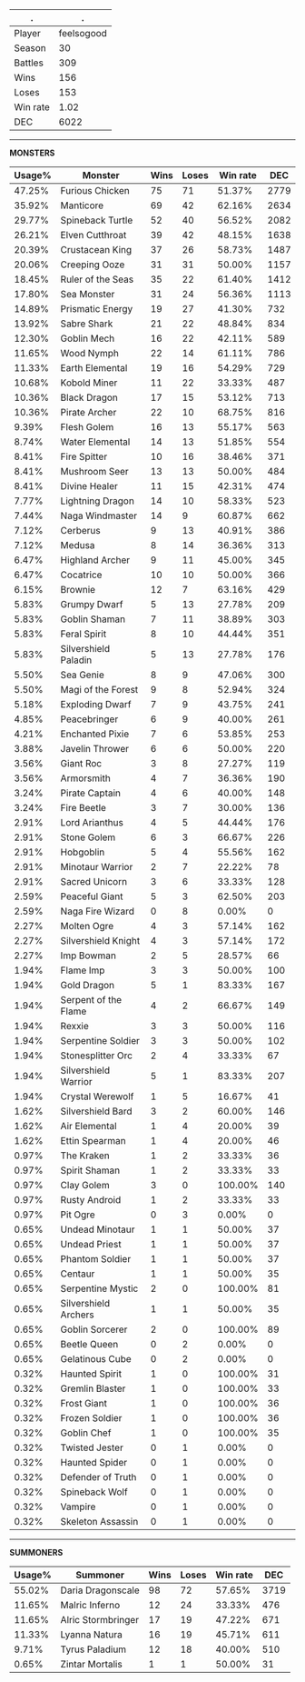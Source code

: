.|.
|-|-
Player|feelsogood
Season|30
Battles|309
Wins|156
Loses|153
Win rate|1.02
DEC|6022

---
**MONSTERS**

Usage%|Monster|Wins|Loses|Win rate|DEC|
-|-|-|-|-|-|
47.25%|Furious Chicken|75|71|51.37%|2779|
35.92%|Manticore|69|42|62.16%|2634|
29.77%|Spineback Turtle|52|40|56.52%|2082|
26.21%|Elven Cutthroat|39|42|48.15%|1638|
20.39%|Crustacean King|37|26|58.73%|1487|
20.06%|Creeping Ooze|31|31|50.00%|1157|
18.45%|Ruler of the Seas|35|22|61.40%|1412|
17.80%|Sea Monster|31|24|56.36%|1113|
14.89%|Prismatic Energy|19|27|41.30%|732|
13.92%|Sabre Shark|21|22|48.84%|834|
12.30%|Goblin Mech|16|22|42.11%|589|
11.65%|Wood Nymph|22|14|61.11%|786|
11.33%|Earth Elemental|19|16|54.29%|729|
10.68%|Kobold Miner|11|22|33.33%|487|
10.36%|Black Dragon|17|15|53.12%|713|
10.36%|Pirate Archer|22|10|68.75%|816|
9.39%|Flesh Golem|16|13|55.17%|563|
8.74%|Water Elemental|14|13|51.85%|554|
8.41%|Fire Spitter|10|16|38.46%|371|
8.41%|Mushroom Seer|13|13|50.00%|484|
8.41%|Divine Healer|11|15|42.31%|474|
7.77%|Lightning Dragon|14|10|58.33%|523|
7.44%|Naga Windmaster|14|9|60.87%|662|
7.12%|Cerberus|9|13|40.91%|386|
7.12%|Medusa|8|14|36.36%|313|
6.47%|Highland Archer|9|11|45.00%|345|
6.47%|Cocatrice|10|10|50.00%|366|
6.15%|Brownie|12|7|63.16%|429|
5.83%|Grumpy Dwarf|5|13|27.78%|209|
5.83%|Goblin Shaman|7|11|38.89%|303|
5.83%|Feral Spirit|8|10|44.44%|351|
5.83%|Silvershield Paladin|5|13|27.78%|176|
5.50%|Sea Genie|8|9|47.06%|300|
5.50%|Magi of the Forest|9|8|52.94%|324|
5.18%|Exploding Dwarf|7|9|43.75%|241|
4.85%|Peacebringer|6|9|40.00%|261|
4.21%|Enchanted Pixie|7|6|53.85%|253|
3.88%|Javelin Thrower|6|6|50.00%|220|
3.56%|Giant Roc|3|8|27.27%|119|
3.56%|Armorsmith|4|7|36.36%|190|
3.24%|Pirate Captain|4|6|40.00%|148|
3.24%|Fire Beetle|3|7|30.00%|136|
2.91%|Lord Arianthus|4|5|44.44%|176|
2.91%|Stone Golem|6|3|66.67%|226|
2.91%|Hobgoblin|5|4|55.56%|162|
2.91%|Minotaur Warrior|2|7|22.22%|78|
2.91%|Sacred Unicorn|3|6|33.33%|128|
2.59%|Peaceful Giant|5|3|62.50%|203|
2.59%|Naga Fire Wizard|0|8|0.00%|0|
2.27%|Molten Ogre|4|3|57.14%|162|
2.27%|Silvershield Knight|4|3|57.14%|172|
2.27%|Imp Bowman|2|5|28.57%|66|
1.94%|Flame Imp|3|3|50.00%|100|
1.94%|Gold Dragon|5|1|83.33%|167|
1.94%|Serpent of the Flame|4|2|66.67%|149|
1.94%|Rexxie|3|3|50.00%|116|
1.94%|Serpentine Soldier|3|3|50.00%|102|
1.94%|Stonesplitter Orc|2|4|33.33%|67|
1.94%|Silvershield Warrior|5|1|83.33%|207|
1.94%|Crystal Werewolf|1|5|16.67%|41|
1.62%|Silvershield Bard|3|2|60.00%|146|
1.62%|Air Elemental|1|4|20.00%|39|
1.62%|Ettin Spearman|1|4|20.00%|46|
0.97%|The Kraken|1|2|33.33%|36|
0.97%|Spirit Shaman|1|2|33.33%|33|
0.97%|Clay Golem|3|0|100.00%|140|
0.97%|Rusty Android|1|2|33.33%|33|
0.97%|Pit Ogre|0|3|0.00%|0|
0.65%|Undead Minotaur|1|1|50.00%|37|
0.65%|Undead Priest|1|1|50.00%|37|
0.65%|Phantom Soldier|1|1|50.00%|37|
0.65%|Centaur|1|1|50.00%|35|
0.65%|Serpentine Mystic|2|0|100.00%|81|
0.65%|Silvershield Archers|1|1|50.00%|35|
0.65%|Goblin Sorcerer|2|0|100.00%|89|
0.65%|Beetle Queen|0|2|0.00%|0|
0.65%|Gelatinous Cube|0|2|0.00%|0|
0.32%|Haunted Spirit|1|0|100.00%|31|
0.32%|Gremlin Blaster|1|0|100.00%|33|
0.32%|Frost Giant|1|0|100.00%|36|
0.32%|Frozen Soldier|1|0|100.00%|36|
0.32%|Goblin Chef|1|0|100.00%|35|
0.32%|Twisted Jester|0|1|0.00%|0|
0.32%|Haunted Spider|0|1|0.00%|0|
0.32%|Defender of Truth|0|1|0.00%|0|
0.32%|Spineback Wolf|0|1|0.00%|0|
0.32%|Vampire|0|1|0.00%|0|
0.32%|Skeleton Assassin|0|1|0.00%|0|

---
**SUMMONERS**

Usage%|Summoner|Wins|Loses|Win rate|DEC|
-|-|-|-|-|-|
55.02%|Daria Dragonscale|98|72|57.65%|3719|
11.65%|Malric Inferno|12|24|33.33%|476|
11.65%|Alric Stormbringer|17|19|47.22%|671|
11.33%|Lyanna Natura|16|19|45.71%|611|
9.71%|Tyrus Paladium|12|18|40.00%|510|
0.65%|Zintar Mortalis|1|1|50.00%|31|
